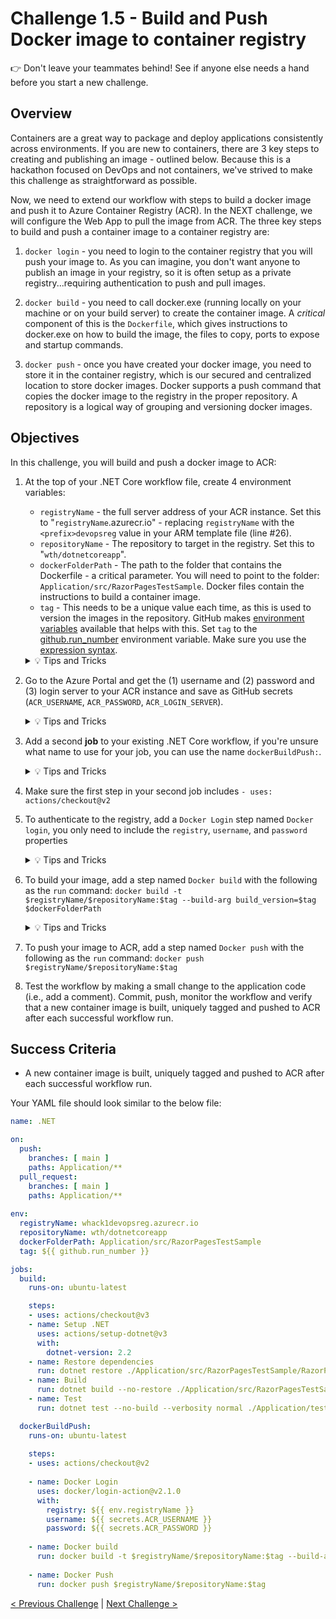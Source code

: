 # Challenge 1.5 - Build and Push Docker image to container registry

👉 Don't leave your teammates behind! See if anyone else needs a hand before you start a new challenge.

## Overview

Containers are a great way to package and deploy applications consistently across environments. If you are new to containers, there are 3 key steps to creating and publishing an image - outlined below. Because this is a hackathon focused on DevOps and not containers, we've strived to make this challenge as straightforward as possible.

Now, we need to extend our workflow with steps to build a docker image and push it to Azure Container Registry (ACR). In the NEXT challenge, we will configure the Web App to pull the image from ACR. The three key steps to build and push a container image to a container registry are:

1. `docker login` - you need to login to the container registry that you will push your image to. As you can imagine, you don't want anyone to publish an image in your registry, so it is often setup as a private registry...requiring authentication to push and pull images.

2. `docker build` - you need to call docker.exe (running locally on your machine or on your build server) to create the container image. A *critical* component of this is the `Dockerfile`, which gives instructions to docker.exe on how to build the image, the files to copy, ports to expose and startup commands.

3. `docker push` - once you have created your docker image, you need to store it in the container registry, which is our secured and centralized location to store docker images. Docker supports a push command that copies the docker image to the registry in the proper repository. A repository is a logical way of grouping and versioning docker images.

## Objectives

In this challenge, you will build and push a docker image to ACR:

1. At the top of your .NET Core workflow file, create 4 environment variables:

    - `registryName` - the full server address of your ACR instance. Set this to "`registryName`.azurecr.io" - replacing `registryName` with the `<prefix>devopsreg` value in your ARM template file (line #26). 
    - `repositoryName` - The repository to target in the registry. Set this to "`wth/dotnetcoreapp`".
    - `dockerFolderPath` - The path to the folder that contains the Dockerfile - a critical parameter. You will need to point to the folder: `Application/src/RazorPagesTestSample`. Docker files contain the instructions to build a container image.
    - `tag` - This needs to be a unique value each time, as this is used to version the images in the repository. GitHub makes [environment variables](https://docs.github.com/en/free-pro-team@latest/actions/reference/context-and-expression-syntax-for-github-actions#github-context) available that helps with this. Set `tag` to the [github.run_number](https://docs.github.com/en/actions/learn-github-actions/contexts#github-context) environment variable. Make sure you use the [expression syntax](https://docs.github.com/en/actions/learn-github-actions/contexts#about-contexts).

    <details>
    <summary>💡 Tips and Tricks</summary>
    <ul>
    <li><a href="https://docs.github.com/en/free-pro-team@latest/actions/reference/workflow-syntax-for-github-actions#env">Environment variables</a></li>
    <li><a href="https://docs.microsoft.com/en-us/azure/container-registry/container-registry-authentication#admin-account">Authenticate with an Azure container registry</a></li>
    <li><a href="https://docs.github.com/en/free-pro-team@latest/actions/learn-github-actions/introduction-to-github-actions">Introduction to GitHub Actions</a></li>
    <li><a href="https://github.com/Azure/actions">GitHub Actions for Azure</a></li>
    </ul>
    </details>

2. Go to the Azure Portal and get the (1) username and (2) password and (3) login server to your ACR instance and save as GitHub secrets (`ACR_USERNAME`, `ACR_PASSWORD`, `ACR_LOGIN_SERVER`).

    <details>
    <summary>💡 Tips and Tricks</summary>
    <ul>
    <li>In your <a href="https://portal.azure.com/#view/HubsExtension/BrowseResource/resourceType/Microsoft.ContainerRegistry%2Fregistries">container registry</a>, you will find all the required details in the <strong>Access keys</strong> menu item under <strong>Settings</strong></li>
    </ul>
    </details>

3. Add a second **job** to your existing .NET Core workflow, if you're unsure what name to use for your job, you can use the name `dockerBuildPush:`.

    <details>
    <summary>💡 Tips and Tricks</summary>
    <ul>
    <li>Check your previous job named <code>build</code> for some tips on what to include in your second job</li>
    </ul>
    </details>

4. Make sure the first step in your second job includes `- uses: actions/checkout@v2`

5. To authenticate to the registry, add a `Docker Login` step named `Docker login`, you only need to include the `registry`, `username`, and `password` properties

    <details>
    <summary>💡 Tips and Tricks</summary>
    <ul>
    <li>You're going to need to include both environment variables <code>${{ env.registryName }}</code> and secrets <code>${{ secrets.ACR_USERNAME }}</code></li>
    </ul>
    </details>

6. To build your image, add a step named `Docker build` with the following as the `run` command: `docker build -t $registryName/$repositoryName:$tag --build-arg build_version=$tag $dockerFolderPath`

    <details>
    <summary>💡 Tips and Tricks</summary>
    <ul>
    <li><a href="https://docs.github.com/en/enterprise-server@3.4/actions/using-workflows/about-workflows#understanding-the-workflow-file">Understanding the workflow file</a></li>
    </ul>
    </details>

7. To push your image to ACR, add a step named `Docker push` with the following as the `run` command: `docker push $registryName/$repositoryName:$tag`

8. Test the workflow by making a small change to the application code (i.e., add a comment). Commit, push, monitor the workflow and verify that a new container image is built, uniquely tagged and pushed to ACR after each successful workflow run.

## Success Criteria

- A new container image is built, uniquely tagged and pushed to ACR after each successful workflow run.

Your YAML file should look similar to the below file:

```yaml
name: .NET

on:
  push:
    branches: [ main ]
    paths: Application/**
  pull_request:
    branches: [ main ]
    paths: Application/**
    
env:
  registryName: whack1devopsreg.azurecr.io
  repositoryName: wth/dotnetcoreapp
  dockerFolderPath: Application/src/RazorPagesTestSample
  tag: ${{ github.run_number }}

jobs:
  build:
    runs-on: ubuntu-latest

    steps:
    - uses: actions/checkout@v3
    - name: Setup .NET
      uses: actions/setup-dotnet@v3
      with:
        dotnet-version: 2.2
    - name: Restore dependencies
      run: dotnet restore ./Application/src/RazorPagesTestSample/RazorPagesTestSample.csproj
    - name: Build
      run: dotnet build --no-restore ./Application/src/RazorPagesTestSample/RazorPagesTestSample.csproj
    - name: Test
      run: dotnet test --no-build --verbosity normal ./Application/tests/RazorPagesTestSample.Tests/RazorPagesTestSample.Tests.csproj

  dockerBuildPush:
    runs-on: ubuntu-latest
    
    steps:
    - uses: actions/checkout@v2
    
    - name: Docker Login
      uses: docker/login-action@v2.1.0
      with:
        registry: ${{ env.registryName }}
        username: ${{ secrets.ACR_USERNAME }}
        password: ${{ secrets.ACR_PASSWORD }}
        
    - name: Docker build
      run: docker build -t $registryName/$repositoryName:$tag --build-arg build_version=$tag $dockerFolderPath
    
    - name: Docker Push
      run: docker push $registryName/$repositoryName:$tag
```

[< Previous Challenge](../1.4/readme.md) | [Next Challenge >](../1.6/readme.md)

